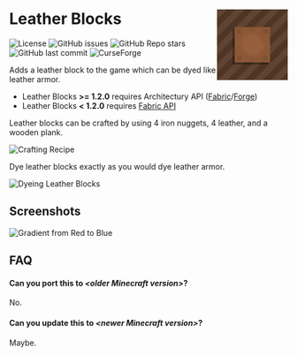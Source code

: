 # Leather Blocks <img align="right" src="common/src/main/resources/icon.png" />

![License](https://img.shields.io/github/license/arm32x/leather-blocks?label=license&style=flat-square) ![GitHub issues](https://img.shields.io/github/issues/arm32x/leather-blocks?logo=github&style=flat-square) ![GitHub Repo stars](https://img.shields.io/github/stars/arm32x/leather-blocks?logo=github&style=flat-square) ![GitHub last commit](https://img.shields.io/github/last-commit/arm32x/leather-blocks?logo=github&style=flat-square) ![CurseForge](https://curse.nikky.moe/api/img/373879?style=flat-square&logo)

Adds a leather block to the game which can be dyed like leather armor.

  - Leather Blocks **>= 1.2.0** requires Architectury API ([Fabric](https://www.curseforge.com/minecraft/mc-mods/architectury-fabric)/[Forge](https://www.curseforge.com/minecraft/mc-mods/architectury-forge))
  - Leather Blocks **< 1.2.0** requires [Fabric API](https://www.curseforge.com/minecraft/mc-mods/fabric-api)

Leather blocks can be crafted by using 4 iron nuggets, 4 leather, and a wooden plank.

![Crafting Recipe](https://i.imgur.com/2sElVRl.png)

Dye leather blocks exactly as you would dye leather armor.

![Dyeing Leather Blocks](https://i.imgur.com/VwkrZi6.png)

## Screenshots

![Gradient from Red to Blue](https://i.imgur.com/FavPPFK.png)

## FAQ

#### Can you port this to *\<older Minecraft version>*?

No.

#### Can you update this to *\<newer Minecraft version>*?

Maybe.
